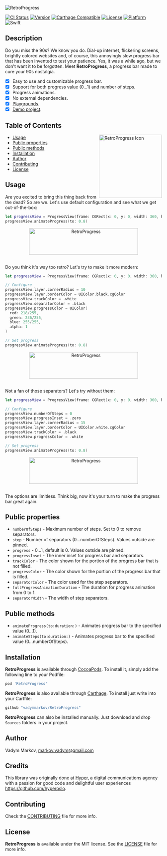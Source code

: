 ![RetroProgress](https://github.com/vadymmarkov/RetroProgress/blob/master/Images/cover.png)

[![CI Status](https://img.shields.io/circleci/project/github/vadymmarkov/RetroProgress.svg)](https://circleci.com/gh/vadymmarkov/RetroProgress)
[![Version](https://img.shields.io/cocoapods/v/RetroProgress.svg?style=flat)](http://cocoadocs.org/docsets/RetroProgress)
[![Carthage Compatible](https://img.shields.io/badge/Carthage-compatible-4BC51D.svg?style=flat)](https://github.com/Carthage/Carthage)
[![License](https://img.shields.io/cocoapods/l/RetroProgress.svg?style=flat)](http://cocoadocs.org/docsets/RetroProgress)
[![Platform](https://img.shields.io/cocoapods/p/RetroProgress.svg?style=flat)](http://cocoadocs.org/docsets/RetroProgress)
![Swift](https://img.shields.io/badge/%20in-swift%204.0-orange.svg)

## Description

Do you miss the 90s? We know you do. Dial-up internet, flickering screens,
brightly colored websites and, of course, this annoyingly slow progress bar
that has been invented to test your patience. Yes, it was a while ago, but we
don't want it to be forgotten. Meet **RetroProgress**, a progress bar made to
cure your 90s nostalgia.

- [x] Easy to use and customizable progress bar.
- [x] Support for both progress value (0...1) and number of steps.
- [x] Progress animations.
- [x] No external dependencies.
- [x] [Playgrounds](https://github.com/vadymmarkov/RetroProgress/tree/master/Playgrounds).
- [x] [Demo project](https://github.com/vadymmarkov/RetroProgress/tree/master/Example/RetroProgressDemo).

## Table of Contents

<img src="https://github.com/vadymmarkov/RetroProgress/blob/master/Images/icon.png" width="202" height="203" alt="RetroProgress Icon" align="right" />

* [Usage](#usage)
* [Public properties](#public-properties)
* [Public methods](#public-methods)
* [Installation](#installation)
* [Author](#author)
* [Contributing](#contributing)
* [License](#license)

## Usage

Are you excited to bring this thing back from the dead? So are we. Let's use
default configuration and see what we get out-of-the-box:

```swift
let progressView = ProgressView(frame: CGRect(x: 0, y: 0, width: 360, height: 30))
progressView.animateProgress(to: 0.8)
```

<div align="center">
<img src="https://github.com/vadymmarkov/RetroProgress/blob/master/Images/example1.png" alt="RetroProgress" width="350" height="85" />
</div><br/>

Do you think it's way too retro? Let's try to make it more modern:

```swift
let progressView = ProgressView(frame: CGRect(x: 0, y: 0, width: 360, height: 30))

// Configure
progressView.layer.cornerRadius = 10
progressView.layer.borderColor = UIColor.black.cgColor
progressView.trackColor = .white
progressView.separatorColor = .black
progressView.progressColor = UIColor(
  red: 218/255,
  green: 236/255,
  blue: 255/255,
  alpha: 1
)

// Set progress
progressView.animateProgress(to: 0.8)
```

<div align="center">
<img src="https://github.com/vadymmarkov/RetroProgress/blob/master/Images/example2.png" alt="RetroProgress" width="350" height="85" />
</div><br/>

Not a fan of those separators? Let's try without them:

```swift
let progressView = ProgressView(frame: CGRect(x: 0, y: 0, width: 360, height: 30))

// Configure
progressView.numberOfSteps = 0
progressView.progressInset = .zero
progressView.layer.cornerRadius = 15
progressView.layer.borderColor = UIColor.white.cgColor
progressView.trackColor = .black
progressView.progressColor = .white

// Set progress
progressView.animateProgress(to: 0.8)
```

<div align="center">
<img src="https://github.com/vadymmarkov/RetroProgress/blob/master/Images/example3.png" alt="RetroProgress" width="350" height="85" />
</div><br/>

The options are limitless. Think big, now it's your turn to make the progress
bar great again.

## Public properties

* `numberOfSteps` - Maximum number of steps. Set to 0 to remove separators.
* `step` - Number of separators (0...numberOfSteps). Values outside are pinned.
* `progress` - 0...1, default is 0. Values outside are pinned.
* `progressInset` - The inner inset for progress bar and separators.
* `trackColor` - The color shown for the portion of the progress bar that is not filled.
* `progressColor` - The color shown for the portion of the progress bar that is filled.
* `separatorColor` - The color used for the step separators.
* `fullProgressAnimationDuration` - The duration for progress animation from 0 to 1.
* `separatorWidth` - The width of step separators.

## Public methods

* `animateProgress(to:duration:)` - Animates progress bar to the specified value (0...1).
* `animateSteps(to:duration:)` - Animates progress bar to the specified value (0...numberOfSteps).

## Installation

**RetroProgress** is available through [CocoaPods](http://cocoapods.org). To install
it, simply add the following line to your Podfile:

```ruby
pod 'RetroProgress'
```

**RetroProgress** is also available through [Carthage](https://github.com/Carthage/Carthage).
To install just write into your Cartfile:

```ruby
github "vadymmarkov/RetroProgress"
```

**RetroProgress** can also be installed manually. Just download and drop `Sources` folders in your project.

## Author

Vadym Markov, markov.vadym@gmail.com

## Credits

This library was originally done at [Hyper](http://hyper.no), a digital
communications agency with a passion for good code and delightful user experiences https://github.com/hyperoslo.

## Contributing

Check the [CONTRIBUTING](https://github.com/vadymmarkov/RetroProgress/blob/master/CONTRIBUTING.md) file for more info.

## License

**RetroProgress** is available under the MIT license. See the [LICENSE](https://github.com/vadymmarkov/RetroProgress/blob/master/LICENSE.md) file for more info.
